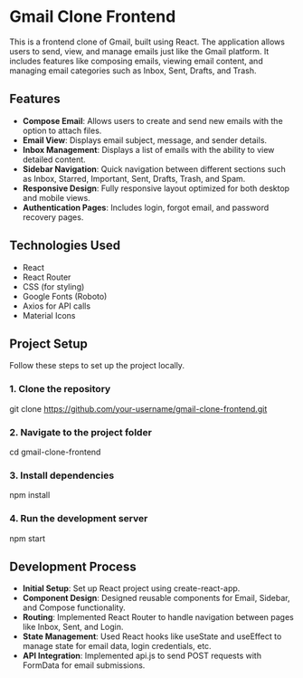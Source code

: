 # Gmail Clone Frontend

This is a frontend clone of Gmail, built using React. The application allows users to send, view, and manage emails just like the Gmail platform. It includes features like composing emails, viewing email content, and managing email categories such as Inbox, Sent, Drafts, and Trash.

## Features

- **Compose Email**: Allows users to create and send new emails with the option to attach files.
- **Email View**: Displays email subject, message, and sender details.
- **Inbox Management**: Displays a list of emails with the ability to view detailed content.
- **Sidebar Navigation**: Quick navigation between different sections such as Inbox, Starred, Important, Sent, Drafts, Trash, and Spam.
- **Responsive Design**: Fully responsive layout optimized for both desktop and mobile views.
- **Authentication Pages**: Includes login, forgot email, and password recovery pages.

## Technologies Used

- React
- React Router
- CSS (for styling)
- Google Fonts (Roboto)
- Axios for API calls
- Material Icons

## Project Setup

Follow these steps to set up the project locally.

### 1. Clone the repository

git clone https://github.com/your-username/gmail-clone-frontend.git

### 2. Navigate to the project folder

cd gmail-clone-frontend

### 3. Install dependencies

npm install

### 4. Run the development server

npm start

## Development Process

- **Initial Setup**: Set up React project using create-react-app.
- **Component Design**: Designed reusable components for Email, Sidebar, and Compose functionality.
- **Routing**: Implemented React Router to handle navigation between pages like Inbox, Sent, and Login.
- **State Management**: Used React hooks like useState and useEffect to manage state for email data, login credentials, etc.
- **API Integration**: Implemented api.js to send POST requests with FormData for email submissions.
